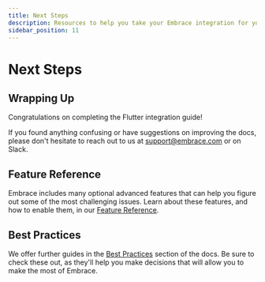 ```yaml
---
title: Next Steps
description: Resources to help you take your Embrace integration for your Flutter application to the next level
sidebar_position: 11
---
```


# Next Steps

## Wrapping Up

Congratulations on completing the Flutter integration guide! 

If you found anything confusing or have suggestions on improving the docs, please don't hesitate to reach out to us at [support@embrace.com](support@embrace.com) or on Slack.

## Feature Reference

Embrace includes many optional advanced features that can help you figure out some of 
the most challenging issues. Learn about these features, and how to enable them, in
our [Feature Reference](/flutter/features/).

## Best Practices

We offer further guides in the [Best Practices](/best-practices/) section of the docs.
Be sure to check these out, as they'll help you make decisions that will allow you to make the most of Embrace.
